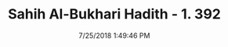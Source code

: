 ---
title        : "Sahih Al-Bukhari Hadith - 1. 392"
date         : 7/25/2018 1:49:46 PM
draft        : false
type         : "hadith"
layout       : "hadith"
BookCode     : "SHB"
VolumeNumber : "1"
HadithNumber : "392"
categories  :  ["Prayer-Facing the Qibla from anywhere"]
tags  :  ["Bara bin Azib"]
---